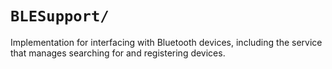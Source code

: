 `BLESupport/`
===
Implementation for interfacing with Bluetooth devices, including the service that manages searching for and registering devices.
